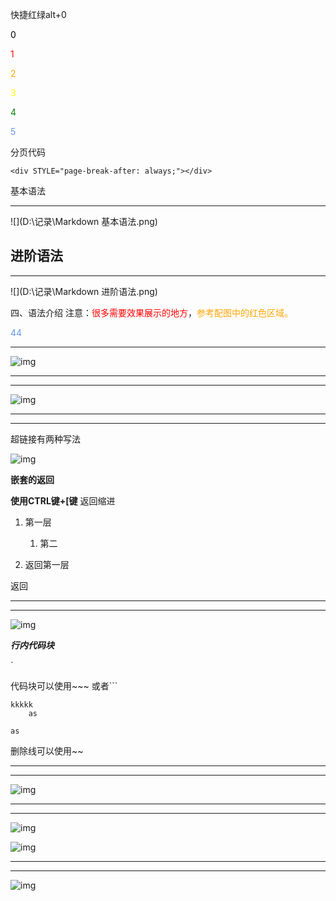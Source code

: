 快捷红绿alt+0

<font color='black'>0</font>

<font color='red'>1</font>

<font color='orange'>2</font>

<font color='yellow'>3</font>

<font color='green'>4</font>

<font color='cornflowerblue'>5</font>

分页代码

`<div STYLE="page-break-after: always;"></div>`

基本语法

---

![](D:\记录\Markdown 基本语法.png)

## 进阶语法

---

![](D:\记录\Markdown 进阶语法.png)

四、语法介绍
注意：<font color='red'>很多需要效果展示的地方</font>，<font color='orange'>参考配图中的红色区域。</font>

<font color='cornflowerblue'>44</font>





---



![img](https://img-blog.csdn.net/20180617104727399?watermark/2/text/aHR0cHM6Ly9ibG9nLmNzZG4ubmV0L2FmZWlfXw==/font/5a6L5L2T/fontsize/400/fill/I0JBQkFCMA==/dissolve/70)



---

---





![img](https://img-blog.csdn.net/20180617104742331?watermark/2/text/aHR0cHM6Ly9ibG9nLmNzZG4ubmV0L2FmZWlfXw==/font/5a6L5L2T/fontsize/400/fill/I0JBQkFCMA==/dissolve/70)

---

---

超链接有两种写法



![img](https://img-blog.csdn.net/20180617104812563?watermark/2/text/aHR0cHM6Ly9ibG9nLmNzZG4ubmV0L2FmZWlfXw==/font/5a6L5L2T/fontsize/400/fill/I0JBQkFCMA==/dissolve/70)



**嵌套的返回**

**使用CTRL键+[键** 返回缩进

1. 第一层
   1. 第二

2. 返回第一层

返回



---

---



![img](https://img-blog.csdn.net/20180617105056177?watermark/2/text/aHR0cHM6Ly9ibG9nLmNzZG4ubmV0L2FmZWlfXw==/font/5a6L5L2T/fontsize/400/fill/I0JBQkFCMA==/dissolve/70)

***行内代码块***

\`

代码块可以使用\~~~ 	或者\```

```
kkkkk
    as
```

~~~
as

~~~



删除线可以使用\~~







---

---



![img](https://img-blog.csdn.net/20180617105120413?watermark/2/text/aHR0cHM6Ly9ibG9nLmNzZG4ubmV0L2FmZWlfXw==/font/5a6L5L2T/fontsize/400/fill/I0JBQkFCMA==/dissolve/70)

---

---



![img](https://img-blog.csdn.net/20180617105147160?watermark/2/text/aHR0cHM6Ly9ibG9nLmNzZG4ubmV0L2FmZWlfXw==/font/5a6L5L2T/fontsize/400/fill/I0JBQkFCMA==/dissolve/70)

![img](https://img-blog.csdn.net/20180617105213264?watermark/2/text/aHR0cHM6Ly9ibG9nLmNzZG4ubmV0L2FmZWlfXw==/font/5a6L5L2T/fontsize/400/fill/I0JBQkFCMA==/dissolve/70)

---

---



![img](https://img-blog.csdn.net/20180617105447754?watermark/2/text/aHR0cHM6Ly9ibG9nLmNzZG4ubmV0L2FmZWlfXw==/font/5a6L5L2T/fontsize/400/fill/I0JBQkFCMA==/dissolve/70)
